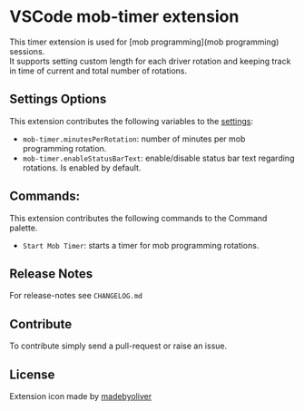 # VSCode mob-timer extension

This timer extension is used for [mob programming](mob programming) sessions.  
It supports setting custom length for each driver rotation and keeping track in time of current and total number of rotations.


## Settings Options

This extension contributes the following variables to the [settings](https://code.visualstudio.com/docs/customization/userandworkspace):

- `mob-timer.minutesPerRotation`: number of minutes per mob programming rotation.
- `mob-timer.enableStatusBarText`: enable/disable status bar text regarding rotations. Is enabled by default.


## Commands:

This extension contributes the following commands to the Command palette.

- `Start Mob Timer`: starts a timer for mob programming rotations.

## Release Notes

For release-notes see `CHANGELOG.md`

## Contribute

To contribute simply send a pull-request or raise an issue.

## License

Extension icon made by [madebyoliver](https://www.flaticon.com/authors/madebyoliver)
